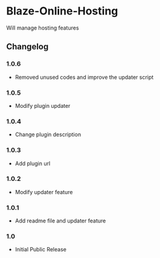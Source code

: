 # Blaze-Online-Hosting
Will manage hosting features

## Changelog

### 1.0.6
* Removed unused codes and improve the updater script

### 1.0.5
* Modify plugin updater

### 1.0.4
* Change plugin description

### 1.0.3
* Add plugin url

### 1.0.2
* Modify updater feature

### 1.0.1
* Add readme file and updater feature

### 1.0
* Initial Public Release
